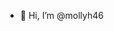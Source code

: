 - 👋 Hi, I’m @mollyh46


<!---
mollyh46/mollyh46 is a ✨ special ✨ repository because its `README.md` (this file) appears on your GitHub profile.
You can click the Preview link to take a look at your changes.
--->
